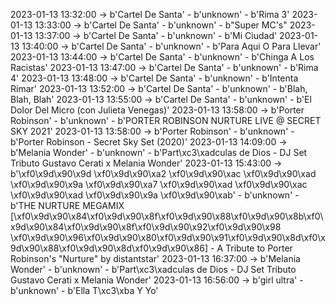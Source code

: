 2023-01-13 13:32:00 -> b'Cartel De Santa' - b'unknown' - b'Rima 3'
2023-01-13 13:33:00 -> b'Cartel De Santa' - b'unknown' - b"Super MC's"
2023-01-13 13:37:00 -> b'Cartel De Santa' - b'unknown' - b'Mi Ciudad'
2023-01-13 13:40:00 -> b'Cartel De Santa' - b'unknown' - b'Para Aqui O Para Llevar'
2023-01-13 13:44:00 -> b'Cartel De Santa' - b'unknown' - b'Chinga A Los Racistas'
2023-01-13 13:47:00 -> b'Cartel De Santa' - b'unknown' - b'Rima 4'
2023-01-13 13:48:00 -> b'Cartel De Santa' - b'unknown' - b'Intenta Rimar'
2023-01-13 13:52:00 -> b'Cartel De Santa' - b'unknown' - b'Blah, Blah, Blah'
2023-01-13 13:55:00 -> b'Cartel De Santa' - b'unknown' - b'El Dolor Del Micro (con Julieta Venegas)'
2023-01-13 13:58:00 -> b'Porter Robinson' - b'unknown' - b'PORTER ROBINSON NURTURE LIVE @ SECRET SKY 2021'
2023-01-13 13:58:00 -> b'Porter Robinson' - b'unknown' - b'Porter Robinson - Secret Sky Set (2020)'
2023-01-13 14:09:00 -> b'Melania Wonder' - b'unknown' - b'Part\xc3\xadculas de Dios - DJ Set Tributo Gustavo Cerati x Melania Wonder'
2023-01-13 15:43:00 -> b'\xf0\x9d\x90\x9d \xf0\x9d\x90\xa2 \xf0\x9d\x90\xac \xf0\x9d\x90\xad \xf0\x9d\x90\x9a \xf0\x9d\x90\xa7 \xf0\x9d\x90\xad \xf0\x9d\x90\xac \xf0\x9d\x90\xad \xf0\x9d\x90\x9a \xf0\x9d\x90\xab' - b'unknown' - b'THE NURTURE MEGAMIX [\xf0\x9d\x90\x84\xf0\x9d\x90\x8f\xf0\x9d\x90\x88\xf0\x9d\x90\x8b\xf0\x9d\x90\x84\xf0\x9d\x90\x8f\xf0\x9d\x90\x92\xf0\x9d\x90\x98 \xf0\x9d\x90\x96\xf0\x9d\x90\x80\xf0\x9d\x90\x91\xf0\x9d\x90\x8d\xf0\x9d\x90\x88\xf0\x9d\x90\x8d\xf0\x9d\x90\x86] - A Tribute to Porter Robinson\'s "Nurture" by distantstar'
2023-01-13 16:37:00 -> b'Melania Wonder' - b'unknown' - b'Part\xc3\xadculas de Dios - DJ Set Tributo Gustavo Cerati x Melania Wonder'
2023-01-13 16:56:00 -> b'girl ultra' - b'unknown' - b'Ella T\xc3\xba Y Yo'

